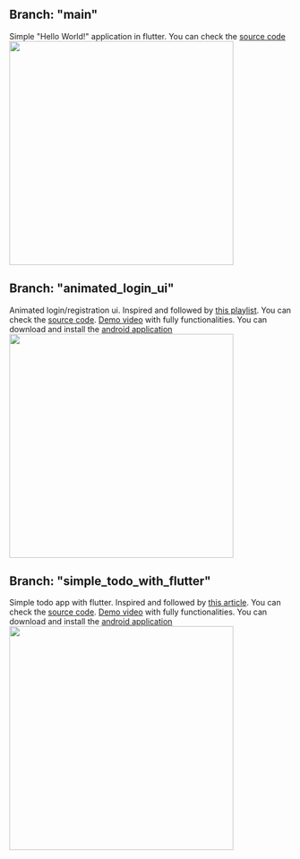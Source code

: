 ## Branch: "main"
Simple "Hello World!" application in flutter. You can check the [source code](https://github.com/Donaboyev/learning-flutter)
<img src="https://user-images.githubusercontent.com/56734609/122209234-bffb7280-cebd-11eb-8a5c-b4426f2211a9.png" width="400" heigth="730" />

## Branch: "animated_login_ui"
Animated login/registration ui. Inspired and followed by [this playlist](https://www.youtube.com/playlist?list=PLGCjwl1RrtcTtZygS_av-vM4WXzOcfHf-). You can check the [source code](https://github.com/Donaboyev/learning-flutter/tree/001_Animated_login_ui). 
[Demo video](https://youtu.be/-IYbD4bgysc) with fully functionalities. You can download and install the [android application](https://t.me/android_projects/78)
<img src="https://user-images.githubusercontent.com/56734609/122211274-fcc86900-cebf-11eb-929b-24cae3a16d96.gif" width="400" heigth="730" />

## Branch: "simple_todo_with_flutter"
Simple todo app with flutter. Inspired and followed by [this article](https://medium.com/the-web-tub/making-a-todo-app-with-flutter-5c63dab88190). You can check the [source code](https://github.com/Donaboyev/learning-flutter/tree/simple_todo_with_flutter). 
[Demo video](https://youtu.be/IEpISBZ8Pu4) with fully functionalities. You can download and install the [android application](https://t.me/android_projects/79)
<img src="https://user-images.githubusercontent.com/56734609/122513960-8abd6480-d024-11eb-855e-71abf043d484.gif" width="400" heigth="730" />
